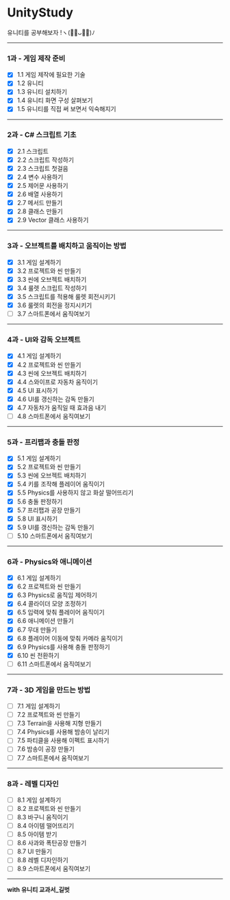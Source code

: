 #  UnityStudy
유니티를 공부해보자 !ヽ(･̑ᴗ･̑)ﾉ

-------

### 1과 - 게임 제작 준비
- [X] 1.1 게임 제작에 필요한 기술 
- [X] 1.2 유니티
- [X] 1.3 유니티 설치하기
- [X] 1.4 유니티 화면 구성 살펴보기
- [X] 1.5 유니티를 직접 써 보면서 익숙해지기

-------

### 2과 - C# 스크립트 기초
- [X] 2.1 스크립트 
- [X] 2.2 스크립트 작성하기
- [X] 2.3 스크립트 첫걸음
- [X] 2.4 변수 사용하기
- [X] 2.5 제어문 사용하기
- [X] 2.6 배열 사용하기 
- [X] 2.7 메서드 만들기
- [X] 2.8 클래스 만들기
- [X] 2.9 Vector 클래스 사용하기

-------

### 3과 - 오브젝트를 배치하고 움직이는 방법
- [X] 3.1 게임 설계하기
- [X] 3.2 프로젝트와 씬 만들기
- [X] 3.3 씬에 오브젝트 배치하기
- [X] 3.4 룰렛 스크립트 작성하기
- [X] 3.5 스크립트를 적용해 룰렛 회전시키기
- [X] 3.6 룰렛의 회전을 정지시키기
- [ ] 3.7 스마트폰에서 움직여보기

-------

### 4과 - UI와 감독 오브젝트
- [X] 4.1 게임 설계하기
- [X] 4.2 프로젝트와 씬 만들기
- [X] 4.3 씬에 오브젝트 배치하기
- [X] 4.4 스와이프로 자동차 움직이기
- [X] 4.5 UI 표시하기
- [X] 4.6 UI를 갱신하는 감독 만들기
- [X] 4.7 자동차가 움직일 때 효과음 내기
- [ ] 4.8 스마트폰에서 움직여보기

-------

### 5과 - 프리팹과 충돌 판정
- [X] 5.1 게임 설계하기
- [X] 5.2 프로젝트와 씬 만들기
- [X] 5.3 씬에 오브젝트 배치하기
- [X] 5.4 키를 조작해 플레이어 움직이기
- [X] 5.5 Physics를 사용하지 않고 화살 떨어뜨리기
- [X] 5.6 충돌 판정하기
- [X] 5.7 프리팹과 공장 만들기
- [X] 5.8 UI 표시하기
- [X] 5.9 UI를 갱신하는 감독 만들기
- [ ] 5.10 스마트폰에서 움직여보기

-------

### 6과 - Physics와 애니메이션
- [X] 6.1 게임 설계하기
- [X] 6.2 프로젝트와 씬 만들기
- [X] 6.3 Physics로 움직임 제어하기
- [X] 6.4 콜라이더 모양 조정하기
- [X] 6.5 입력에 맞춰 플레이어 움직이기
- [X] 6.6 애니메이션 만들기
- [X] 6.7 무대 만들기
- [X] 6.8 플레이어 이동에 맞춰 카메라 움직이기
- [X] 6.9 Physics를 사용해 충돌 판정하기
- [X] 6.10 씬 전환하기
- [ ] 6.11 스마트폰에서 움직여보기

-----------
### 7과 - 3D 게임을 만드는 방법
- [ ] 7.1 게임 설계하기
- [ ] 7.2 프로젝트와 씬 만들기
- [ ] 7.3 Terrain을 사용해 지형 만들기
- [ ] 7.4 Physics를 사용해 밤송이 날리기
- [ ] 7.5 파티클을 사용해 이펙트 표시하기
- [ ] 7.6 밤송이 공장 만들기
- [ ] 7.7 스마트폰에서 움직여보기

-----------
### 8과 - 레벨 디자인
- [ ] 8.1 게임 설계하기
- [ ] 8.2 프로젝트와 씬 만들기
- [ ] 8.3 바구니 움직이기
- [ ] 8.4 아이템 떨어뜨리기
- [ ] 8.5 아이템 받기
- [ ] 8.6 사과와 폭탄공장 만들기
- [ ] 8.7 UI 만들기
- [ ] 8.8 레벨 디자인하기
- [ ] 8.9 스마트폰에서 움직여보기

-----------

<b> with 유니티 교과서_길벗
